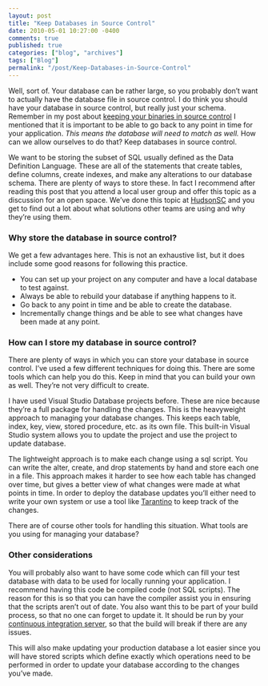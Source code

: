 ```yaml
---
layout: post
title: "Keep Databases in Source Control"
date: 2010-05-01 10:27:00 -0400
comments: true
published: true
categories: ["blog", "archives"]
tags: ["Blog"]
permalink: "/post/Keep-Databases-in-Source-Control"
---
```

<!-- more -->

<p>Well, sort of. Your database can be rather large, so you probably don&rsquo;t want to actually have the database file in source control. I do think you should have your database in source control, but really just your schema. Remember in my post about <a href="http://brendan.enrick.com/blog/keep-binaries-in-source-control/" target="_blank">keeping your binaries in source control</a> I mentioned that it is important to be able to go back to any point in time for your application. <em>This means the database will need to match as well.</em> How can we allow ourselves to do that? Keep databases in source control.</p>
<p>We want to be storing the subset of SQL usually defined as the Data Definition Language. These are all of the statements that create tables, define columns, create indexes, and make any alterations to our database schema. There are plenty of ways to store these. In fact I recommend after reading this post that you attend a local user group and offer this topic as a discussion for an open space. We&rsquo;ve done this topic at <a href="http://hudsonsc.com/" target="_blank">HudsonSC</a> and you get to find out a lot about what solutions other teams are using and why they&rsquo;re using them.</p>
<h3>Why store the database in source control?</h3>
<p>We get a few advantages here. This is not an exhaustive list, but it does include some good reasons for following this practice.</p>
<ul>
<li>You can set up your project on any computer and have a local database to test against.</li>
<li>Always be able to rebuild your database if anything happens to it.</li>
<li>Go back to any point in time and be able to create the database.</li>
<li>Incrementally change things and be able to see what changes have been made at any point.</li>
</ul>
<h3>How can I store my database in source control?</h3>
<p>There are plenty of ways in which you can store your database in source control. I&rsquo;ve used a few different techniques for doing this. There are some tools which can help you do this. Keep in mind that you can build your own as well. They&rsquo;re not very difficult to create.</p>
<p>I have used Visual Studio Database projects before. These are nice because they&rsquo;re a full package for handling the changes. This is the heavyweight approach to managing your database changes. This keeps each table, index, key, view, stored procedure, etc. as its own file. This built-in Visual Studio system allows you to update the project and use the project to update database.</p>
<p>The lightweight approach is to make each change using a sql script. You can write the alter, create, and drop statements by hand and store each one in a file. This approach makes it harder to see how each table has changed over time, but gives a better view of what changes were made at what points in time. In order to deploy the database updates you&rsquo;ll either need to write your own system or use a tool like <a href="http://code.google.com/p/tarantino/" target="_blank">Tarantino</a> to keep track of the changes.</p>
<p>There are of course other tools for handling this situation. What tools are you using for managing your database?</p>
<h3>Other considerations</h3>
<p>You will probably also want to have some code which can fill your test database with data to be used for locally running your application. I recommend having this code be compiled code (not SQL scripts). The reason for this is so that you can have the compiler assist you in ensuring that the scripts aren&rsquo;t out of date. You also want this to be part of your build process, so that no one can forget to update it. It should be run by your <a href="http://brendan.enrick.com/post/2009/06/11/Everyone-Should-Have-a-Continuous-Integration-Server.aspx" target="_blank">continuous integration server</a>, so that the build will break if there are any issues.</p>
<p>This will also make updating your production database a lot easier since you will have stored scripts which define exactly which operations need to be performed in order to update your database according to the changes you&rsquo;ve made.</p>
